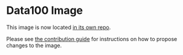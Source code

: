 # Data100 Image

This image is now located [in its own repo](https://github.com/berkeley-dsep-infra/data100-user-image).

Please see [the contribution guide](https://github.com/berkeley-dsep-infra/data100-user-image/blob/main/CONTRIBUTING.md) for instructions on how to propose changes to the image.
